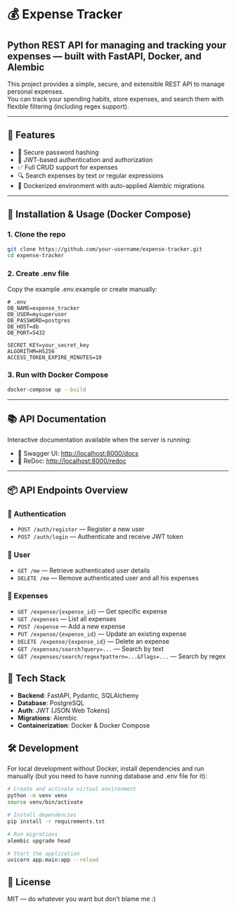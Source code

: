 # 💰 Expense Tracker

## Python REST API for managing and tracking your expenses — built with FastAPI, Docker, and Alembic

This project provides a simple, secure, and extensible REST API to manage personal expenses.  
You can track your spending habits, store expenses, and search them with flexible filtering (including regex support).

---

## 🚀 Features

- 🔐 Secure password hashing  
- 🪪 JWT-based authentication and authorization  
- ✅ Full CRUD support for expenses  
- 🔍 Search expenses by text or regular expressions  
- 🐳 Dockerized environment with auto-applied Alembic migrations  

---

## 🧪 Installation & Usage (Docker Compose)

### 1. Clone the repo

```bash
git clone https://github.com/your-username/expense-tracker.git
cd expense-tracker
```

### 2. Create .env file

Copy the example .env.example or create manually:

```env
# .env
DB_NAME=expense_tracker
DB_USER=mysuperuser
DB_PASSWORD=postgres
DB_HOST=db
DB_PORT=5432

SECRET_KEY=your_secret_key
ALGORITHM=HS256
ACCESS_TOKEN_EXPIRE_MINUTES=10
```
### 3. Run with Docker Compose

```bash
docker-compose up --build
```

----
## 📚 API Documentation

Interactive documentation available when the server is running:

- 🔹 Swagger UI: [http://localhost:8000/docs](http://localhost:8000/docs)  
- 🔹 ReDoc: [http://localhost:8000/redoc](http://localhost:8000/redoc)

---

## 📦 API Endpoints Overview

### 🔐 Authentication

- `POST /auth/register` — Register a new user  
- `POST /auth/login` — Authenticate and receive JWT token  

### 👤 User

- `GET /me` — Retrieve authenticated user details  
- `DELETE /me` — Remove authenticated user and all his expenses

### 💸 Expenses

- `GET /expense/{expense_id}` — Get specific expense  
- `GET /expenses` — List all expenses  
- `POST /expense` — Add a new expense  
- `PUT /expense/{expense_id}` — Update an existing expense  
- `DELETE /expense/{expense_id}` — Delete an expense  
- `GET /expenses/search?query=...` — Search by text  
- `GET /expenses/search/regex?pattern=...&flags=...` — Search by regex  

## 🧩 Tech Stack

- **Backend**: FastAPI, Pydantic, SQLAlchemy  
- **Database**: PostgreSQL  
- **Auth**: JWT (JSON Web Tokens)  
- **Migrations**: Alembic  
- **Containerization**: Docker & Docker Compose  

## 🛠️ Development

For local development without Docker, install dependencies and run manually (but you need to have running database and .env file for it):

```bash
# Create and activate virtual environment
python -m venv venv
source venv/bin/activate

# Install dependencies
pip install -r requirements.txt

# Run migrations
alembic upgrade head

# Start the application
uvicorn app.main:app --reload
```

## 📝 License

MIT — do whatever you want but don’t blame me :)
